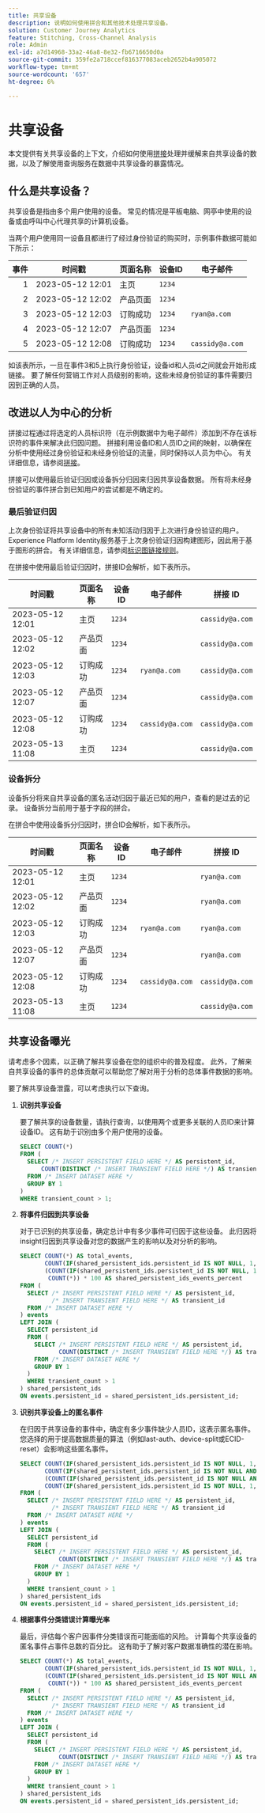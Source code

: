 ```yaml
---
title: 共享设备
description: 说明如何使用拼合和其他技术处理共享设备。
solution: Customer Journey Analytics
feature: Stitching, Cross-Channel Analysis
role: Admin
exl-id: a7d14968-33a2-46a8-8e32-fb6716650d0a
source-git-commit: 359fe2a718ccef816377083aceb2652b4a905072
workflow-type: tm+mt
source-wordcount: '657'
ht-degree: 6%

---
```


# 共享设备

本文提供有关共享设备的上下文，介绍如何使用[拼接](/help/stitching/overview.md)处理并缓解来自共享设备的数据，以及了解使用查询服务在数据中共享设备的暴露情况。

## 什么是共享设备？

共享设备是指由多个用户使用的设备。 常见的情况是平板电脑、网亭中使用的设备或由呼叫中心代理共享的计算机设备。

当两个用户使用同一设备且都进行了经过身份验证的购买时，示例事件数据可能如下所示：

| 事件 | 时间戳 | 页面名称 | 设备ID | 电子邮件 |
|--:|---|---|---|---|
| 1 | 2023-05-12 12:01 | 主页 | `1234` | |
| 2 | 2023-05-12 12:02 | 产品页面 | `1234` | |
| 3 | 2023-05-12 12:03 | 订购成功 | `1234` | `ryan@a.com` |
| 4 | 2023-05-12 12:07 | 产品页面 | `1234` | |
| 5 | 2023-05-12 12:08 | 订购成功 | `1234` | `cassidy@a.com` |

如该表所示，一旦在事件3和5上执行身份验证，设备id和人员id之间就会开始形成链接。 要了解任何营销工作对人员级别的影响，这些未经身份验证的事件需要归因到正确的人员。

<!--
The order success (purchase) events assign the data accurately to the correct email. How this assignment impacts your analysis depends on how you perform analysis:

- Device centric approach: analysis performed using the Device ID. With this approach, both authenticated and unauthenticated data are included in analysis. However, this approach does not allow for a more person based analysis. 
- Person centric approach: analysis performed using the email address or other person identifier. With this approach, only authenticated events are included in the analysis. This approach doesn't provide a complete picture of the customer journey, including acquisition

-->

## 改进以人为中心的分析

拼接过程通过将选定的人员标识符（在示例数据中为电子邮件）添加到不存在该标识符的事件来解决此归因问题。 拼接利用设备ID和人员ID之间的映射，以确保在分析中使用经过身份验证和未经身份验证的流量，同时保持以人员为中心。 有关详细信息，请参阅[拼接](/help/stitching/overview.md)。

拼接可以使用最后验证归因或设备拆分归因来归因共享设备数据。 所有将未经身份验证的事件拼合到已知用户的尝试都是不确定的。


### 最后验证归因

上次身份验证将共享设备中的所有未知活动归因于上次进行身份验证的用户。 Experience Platform Identity服务基于上次身份验证归因构建图形，因此用于基于图形的拼合。 有关详细信息，请参阅[标识图链接规则](https://experienceleague.adobe.com/zh-hans/docs/experience-platform/identity/features/identity-graph-linking-rules/identity-optimization-algorithm#identity-optimization-algorithm-details)。

在拼接中使用最后验证归因时，拼接ID会解析，如下表所示。

| 时间戳 | 页面名称 | 设备ID | 电子邮件 | 拼接 ID |
|---|---|---|---|---|
| 2023-05-12 12:01 | 主页 | `1234` | | `cassidy@a.com` |
| 2023-05-12 12:02 | 产品页面 | `1234` | | `cassidy@a.com` |
| 2023-05-12 12:03 | 订购成功 | `1234` | `ryan@a.com` | `cassidy@a.com` |
| 2023-05-12 12:07 | 产品页面 | `1234` | | `cassidy@a.com` |
| 2023-05-12 12:08 | 订购成功 | `1234` | `cassidy@a.com` | `cassidy@a.com` |
| 2023-05-13 11:08 | 主页 | `1234` | | `cassidy@a.com` |


### 设备拆分

设备拆分将来自共享设备的匿名活动归因于最近已知的用户，查看的是过去的记录。 设备拆分当前用于基于字段的拼合。

在拼合中使用设备拆分归因时，拼合ID会解析，如下表所示。

| 时间戳 | 页面名称 | 设备ID | 电子邮件 | 拼接 ID |
|---|---|---|---|---|
| 2023-05-12 12:01 | 主页 | `1234` | | `ryan@a.com` |
| 2023-05-12 12:02 | 产品页面 | `1234` | | `ryan@a.com` |
| 2023-05-12 12:03 | 订购成功 | `1234` | `ryan@a.com` | `ryan@a.com` |
| 2023-05-12 12:07 | 产品页面 | `1234` | | `ryan@a.com` |
| 2023-05-12 12:08 | 订购成功 | `1234` | `cassidy@a.com` | `cassidy@a.com` |
| 2023-05-13 11:08 | 主页 | `1234` | | `cassidy@a.com` |


<!--

### ECID reset 

As the name implies, ECID reset implements functionality that resets the ECID on a predetermined trigger, in most cases a login or logout event. With this implementation, a single device gets a new ECID every time the predetermined trigger fires. Essentially, this reset forces the device to become a *new device* over and again from a data perspective. The ECID reset also helps to prevent shared devices from even showing up in the data. No additional algorithms are required, but you have the responsibility to implement the ECID reset signal as part of your Adobe data collection implementation.


When using ECID reset, Stitched IDs resolve as shown in the table below. 

| Timestamp | Page name | Device ID | Email | Stitched ID |
|---|---|---|---|---|
| 2023-05-12 12:01 | Home page | `1234` | | `ryan@a.com`| 
| 2023-05-12 12:02 | Product page  | `1234` | |`ryan@a.com` | 
| 2023-05-12 12:03 | Order success | `1234` | `ryan@a.com` | `ryan@a.com` |
| 2023-05-12 12:07 | Product page  | 5678  | | `cassidy@a.com` | 
| 2023-05-12 12:08 | Order success | 5678 |  `cassidy@a.com` | `cassidy@a.com` |
| 2023-05-13 11:08 | Home page | 5678 | | `cassidy@a.com` |

-->

## 共享设备曝光

请考虑多个因素，以正确了解共享设备在您的组织中的普及程度。 此外，了解来自共享设备的事件的总体贡献可以帮助您了解对用于分析的总体事件数据的影响。

要了解共享设备泄露，可以考虑执行以下查询。

1. **识别共享设备**

   要了解共享的设备数量，请执行查询，以使用两个或更多关联的人员ID来计算设备ID。 这有助于识别由多个用户使用的设备。

   ```sql
   SELECT COUNT(*)
   FROM (
     SELECT /* INSERT PERSISTENT FIELD HERE */ AS persistent_id,
         COUNT(DISTINCT /* INSERT TRANSIENT FIELD HERE */) AS transient_count
     FROM /* INSERT DATASET HERE */
     GROUP BY 1
   )
   WHERE transient_count > 1; 
   ```


2. **将事件归因到共享设备**

   对于已识别的共享设备，确定总计中有多少事件可归因于这些设备。 此归因将insight归因到共享设备对您的数据产生的影响以及对分析的影响。

   ```sql
   SELECT COUNT(*) AS total_events,
          COUNT(IF(shared_persistent_ids.persistent_id IS NOT NULL, 1, null)) shared_persistent_ids_events,
          (COUNT(IF(shared_persistent_ids.persistent_id IS NOT NULL, 1, null)) /
           COUNT(*)) * 100 AS shared_persistent_ids_events_percent
   FROM (
     SELECT /* INSERT PERSISTENT FIELD HERE */ AS persistent_id,
            /* INSERT TRANSIENT FIELD HERE */ AS transient_id
     FROM /* INSERT DATASET HERE */
   ) events
   LEFT JOIN (
     SELECT persistent_id
     FROM (
       SELECT /* INSERT PERSISTENT FIELD HERE */ AS persistent_id,
              COUNT(DISTINCT /* INSERT TRANSIENT FIELD HERE */) AS transient_count
       FROM /* INSERT DATASET HERE */
       GROUP BY 1
     )
     WHERE transient_count > 1
   ) shared_persistent_ids
   ON events.persistent_id = shared_persistent_ids.persistent_id; 
   ```

3. **识别共享设备上的匿名事件**

   在归因于共享设备的事件中，确定有多少事件缺少人员ID，这表示匿名事件。 您选择的用于提高数据质量的算法（例如last-auth、device-split或ECID-reset）会影响这些匿名事件。

   ```sql
   SELECT COUNT(IF(shared_persistent_ids.persistent_id IS NOT NULL, 1, null)) shared_persistent_ids_events,
          COUNT(IF(shared_persistent_ids.persistent_id IS NOT NULL AND events.transient_id IS NULL, 1, null)) shared_persistent_ids_anon_events,
          (COUNT(IF(shared_persistent_ids.persistent_id IS NOT NULL AND events.transient_id IS NULL, 1, null)) /
          COUNT(IF(shared_persistent_ids.persistent_id IS NOT NULL, 1, null))) * 100 AS shared_persistent_ids_anon_events_percent
   FROM (
     SELECT /* INSERT PERSISTENT FIELD HERE */ AS persistent_id,
            /* INSERT TRANSIENT FIELD HERE */ AS transient_id
     FROM /* INSERT DATASET HERE */ 
   ) events
   LEFT JOIN (
     SELECT persistent_id
     FROM (
       SELECT /* INSERT PERSISTENT FIELD HERE */ AS persistent_id,
              COUNT(DISTINCT /* INSERT TRANSIENT FIELD HERE */) AS transient_count
       FROM /* INSERT DATASET HERE */
       GROUP BY 1
     )
     WHERE transient_count > 1
   ) shared_persistent_ids 
   ON events.persistent_id = shared_persistent_ids.persistent_id; 
   ```

4. **根据事件分类错误计算曝光率**

   最后，评估每个客户因事件分类错误而可能面临的风险。 计算每个共享设备的匿名事件占事件总数的百分比。 这有助于了解对客户数据准确性的潜在影响。

   ```sql
   SELECT COUNT(*) AS total_events,
          COUNT(IF(shared_persistent_ids.persistent_id IS NOT NULL, 1, null)) shared_persistent_ids_events,
          (COUNT(IF(shared_persistent_ids.persistent_id IS NOT NULL AND events.transient_id IS NULL, 1, null)) /
           COUNT(*)) * 100 AS shared_persistent_ids_events_percent
   FROM (
     SELECT /* INSERT PERSISTENT FIELD HERE */ AS persistent_id,
            /* INSERT TRANSIENT FIELD HERE */ AS transient_id
     FROM /* INSERT DATASET HERE */ 
   ) events
   LEFT JOIN (
     SELECT persistent_id
     FROM (
       SELECT /* INSERT PERSISTENT FIELD HERE */ AS persistent_id,
              COUNT(DISTINCT /* INSERT TRANSIENT FIELD HERE */) AS transient_count
       FROM /* INSERT DATASET HERE */
       GROUP BY 1
     )
     WHERE transient_count > 1
   ) shared_persistent_ids 
   ON events.persistent_id = shared_persistent_ids.persistent_id; 
   ```

